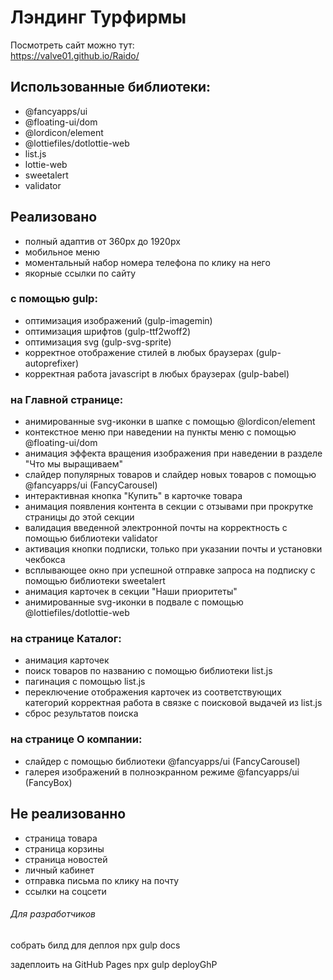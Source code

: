 # Лэндинг Турфирмы

Посмотреть сайт можно тут:<br>
<https://valve01.github.io/Raido/><br>

## Использованные библиотеки:

- @fancyapps/ui
- @floating-ui/dom
- @lordicon/element
- @lottiefiles/dotlottie-web
- list.js
- lottie-web
- sweetalert
- validator

## Реализовано

- полный адаптив от 360px до 1920px
- мобильное меню
- моментальный набор номера телефона по клику на него
- якорные ссылки по сайту

### с помощью gulp:
- оптимизация изображений (gulp-imagemin)
- оптимизация шрифтов (gulp-ttf2woff2)
- оптимизация svg (gulp-svg-sprite)
- корректное отображение стилей в любых браузерах (gulp-autoprefixer)
- корректная работа javascript в любых браузерах (gulp-babel)

### на Главной странице:
- анимированные svg-иконки в шапке с помощью @lordicon/element
- контекстное меню при наведении на пункты меню с помощью @floating-ui/dom
- анимация эффекта вращения изображения при наведении в разделе "Что мы выращиваем"
- слайдер популярных товаров и слайдер новых товаров с помощью @fancyapps/ui (FancyCarousel)
- интерактивная кнопка "Купить" в карточке товара
- анимация появления контента в секции с отзывами при прокрутке страницы до этой секции
- валидация введенной электронной почты на корректность с помощью библиотеки validator
- активация кнопки подписки, только при указании почты и установки чекбокса
- всплывающее окно при успешной отправке запроса на подписку с помощью библиотеки sweetalert
- анимация карточек в секции "Наши приоритеты"
- анимированные svg-иконки в подвале с помощью @lottiefiles/dotlottie-web
### на странице Каталог:
- анимация карточек
- поиск товаров по названию с помощью библиотеки list.js
- пагинация с помощью list.js
- переключение отображения карточек из соответствующих категорий корректная работа в связке с поисковой выдачей из list.js
- сброс результатов поиска

### на странице О компании:
- слайдер с помощью библиотеки @fancyapps/ui (FancyCarousel)
- галерея изображений в полноэкранном режиме @fancyapps/ui (FancyBox)

## Не реализованно
- страница товара
- страница корзины
- страница новостей
- личный кабинет
- отправка письма по клику на почту
- ссылки на соцсети

###### Для разработчиков
собрать билд для деплоя
npx gulp docs

задеплоить на GitHub Pages
npx gulp deployGhP
